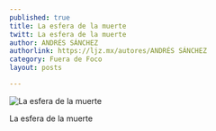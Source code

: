 ```yaml
---
published: true
title: La esfera de la muerte
twitt: La esfera de la muerte
author: ANDRÉS SÁNCHEZ
authorlink: https://ljz.mx/autores/ANDRÉS SÁNCHEZ
category: Fuera de Foco
layout: posts

---
```


![La esfera de la muerte](http://i.imgur.com/87ziaW0m.jpg)

La esfera de la muerte
